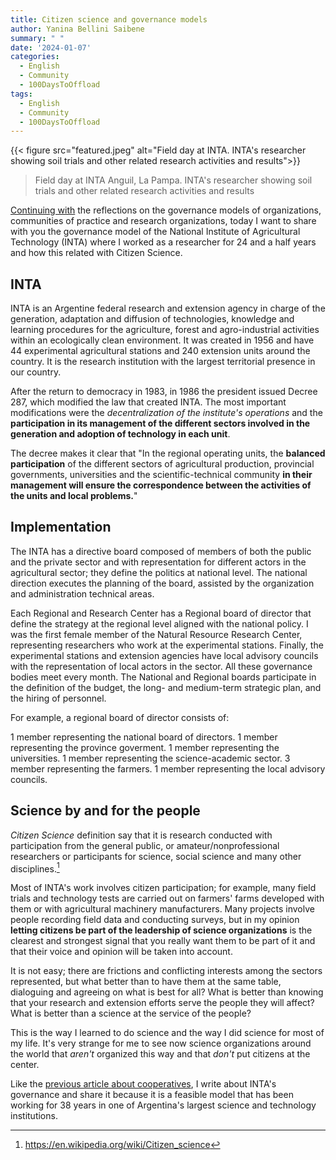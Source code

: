 ```yaml
---
title: Citizen science and governance models
author: Yanina Bellini Saibene
summary: " "
date: '2024-01-07'
categories:
  - English
  - Community
  - 100DaysToOffload
tags:
  - English
  - Community
  - 100DaysToOffload
---
```


{{< figure src="featured.jpeg" alt="Field day at INTA. INTA's researcher showing soil trials and other related research activities and results">}}

> Field day at INTA Anguil, La Pampa. INTA's researcher showing soil trials and other related research activities and results


[Continuing with](/blog/2024-01-05-cooperative/) the reflections on the governance models of organizations, communities of practice and research organizations, today I want to share with you the governance model of the National Institute of Agricultural Technology (INTA) where I worked as a researcher for 24 and a half years and how this related with Citizen Science.

## INTA 

INTA is an Argentine federal research and extension agency in charge of the generation, adaptation and diffusion of technologies, knowledge and learning procedures for the agriculture, forest and agro-industrial activities within an ecologically clean environment. It was created in 1956 and have 44 experimental agricultural stations and 240 extension units around the country.  It is the research institution with the largest territorial presence in our country. 

After the return to democracy in 1983, in 1986 the president issued Decree 287, which modified the law that created INTA. The most important modifications were the _decentralization of the institute's operations_ and the **participation in its management of the different sectors involved in the generation and adoption of technology in each unit**.

The decree makes it clear that "In the regional operating units, the **balanced participation** of the different sectors of agricultural production, provincial governments, universities and the scientific-technical community **in their management will ensure the correspondence between the activities of the units and local problems.**" 

## Implementation

The INTA has a directive board composed of members of both the public and the private sector and with representation for different actors in the agricultural sector; they define the politics at national level. The national direction executes the planning of the board, assisted by the organization and administration technical areas.

Each Regional and Research Center has a Regional board of director that define the strategy at the regional level aligned with the national policy. I was the first female member of the Natural Resource Research Center, representing researchers who work at the experimental stations. Finally, the experimental stations and extension agencies have local advisory councils with the representation of local actors in the sector. All these governance bodies meet every month.  The National and Regional boards participate in the definition of the budget, the long- and medium-term strategic plan, and the hiring of personnel. 

For example, a regional board of director consists of:

1 member representing the national board of directors.
1 member representing the province goverment.
1 member representing the universities.
1 member representing the science-academic sector.
3 member representing the farmers.
1 member representing the local advisory councils.

## Science by and for the people

_Citizen Science_ definition say that it is research conducted with participation from the general public, or amateur/nonprofessional researchers or participants for science, social science and many other disciplines.[^1]

Most of INTA's work involves citizen participation; for example, many field trials and technology tests are carried out on farmers' farms developed with them or with agricultural machinery manufacturers. Many projects involve people recording field data and conducting surveys, but in my opinion **letting citizens be part of the leadership of science organizations** is the clearest and strongest signal that you really want them to be part of it and that their voice and opinion will be taken into account. 

It is not easy; there are frictions and conflicting interests among the sectors represented, but what better than to have them at the same table, dialoguing and agreeing on what is best for all?  What is better than knowing that your research and extension efforts serve the people they will affect? What is better than a science at the service of the people? 

This is the way I learned to do science and the way I did science for most of my life.  It's very strange for me to see now science organizations around the world that _aren't_ organized this way and that _don't_ put citizens at the center.

Like the [previous article about cooperatives](/blog/2024-01-05-cooperative/), I write about INTA's governance and share it because it is a feasible model that has been working for 38 years in one of Argentina's largest science and technology institutions.  

[^1]: https://en.wikipedia.org/wiki/Citizen_science
